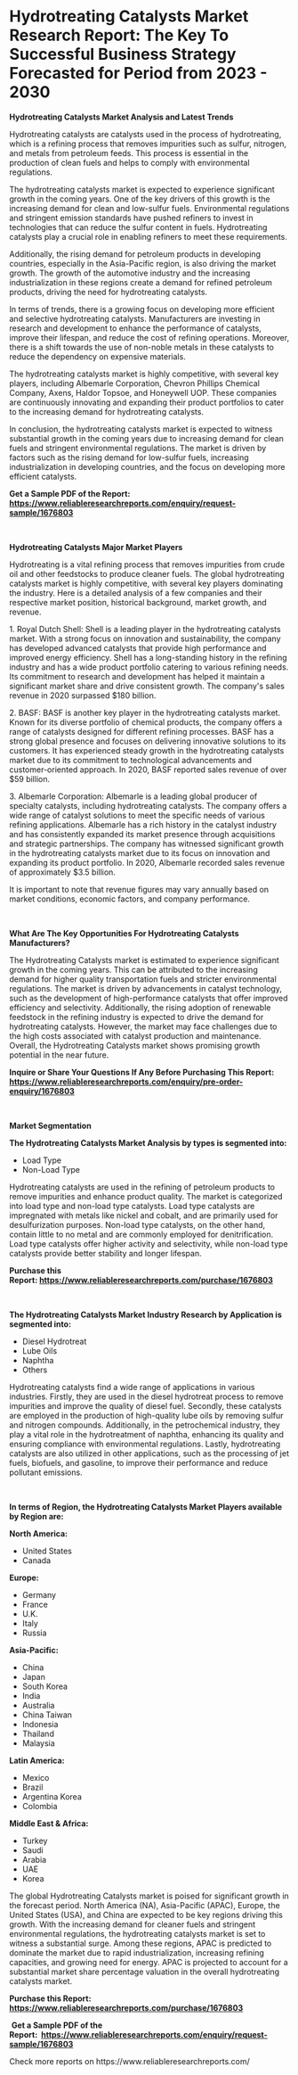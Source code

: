 <p><h1>Hydrotreating Catalysts Market Research Report: The Key To Successful Business Strategy Forecasted for Period from 2023 - 2030</h1></p><p><strong>Hydrotreating Catalysts Market Analysis and Latest Trends</strong></p>
<p><p>Hydrotreating catalysts are catalysts used in the process of hydrotreating, which is a refining process that removes impurities such as sulfur, nitrogen, and metals from petroleum feeds. This process is essential in the production of clean fuels and helps to comply with environmental regulations.</p><p>The hydrotreating catalysts market is expected to experience significant growth in the coming years. One of the key drivers of this growth is the increasing demand for clean and low-sulfur fuels. Environmental regulations and stringent emission standards have pushed refiners to invest in technologies that can reduce the sulfur content in fuels. Hydrotreating catalysts play a crucial role in enabling refiners to meet these requirements.</p><p>Additionally, the rising demand for petroleum products in developing countries, especially in the Asia-Pacific region, is also driving the market growth. The growth of the automotive industry and the increasing industrialization in these regions create a demand for refined petroleum products, driving the need for hydrotreating catalysts.</p><p>In terms of trends, there is a growing focus on developing more efficient and selective hydrotreating catalysts. Manufacturers are investing in research and development to enhance the performance of catalysts, improve their lifespan, and reduce the cost of refining operations. Moreover, there is a shift towards the use of non-noble metals in these catalysts to reduce the dependency on expensive materials.</p><p>The hydrotreating catalysts market is highly competitive, with several key players, including Albemarle Corporation, Chevron Phillips Chemical Company, Axens, Haldor Topsoe, and Honeywell UOP. These companies are continuously innovating and expanding their product portfolios to cater to the increasing demand for hydrotreating catalysts.</p><p>In conclusion, the hydrotreating catalysts market is expected to witness substantial growth in the coming years due to increasing demand for clean fuels and stringent environmental regulations. The market is driven by factors such as the rising demand for low-sulfur fuels, increasing industrialization in developing countries, and the focus on developing more efficient catalysts.</p></p>
<p><strong>Get a Sample PDF of the Report:&nbsp; <a href="https://www.reliableresearchreports.com/enquiry/request-sample/1676803">https://www.reliableresearchreports.com/enquiry/request-sample/1676803</a></strong></p>
<p>&nbsp;</p>
<p><strong>Hydrotreating Catalysts Major Market Players</strong></p>
<p><p>Hydrotreating is a vital refining process that removes impurities from crude oil and other feedstocks to produce cleaner fuels. The global hydrotreating catalysts market is highly competitive, with several key players dominating the industry. Here is a detailed analysis of a few companies and their respective market position, historical background, market growth, and revenue.</p><p>1. Royal Dutch Shell: Shell is a leading player in the hydrotreating catalysts market. With a strong focus on innovation and sustainability, the company has developed advanced catalysts that provide high performance and improved energy efficiency. Shell has a long-standing history in the refining industry and has a wide product portfolio catering to various refining needs. Its commitment to research and development has helped it maintain a significant market share and drive consistent growth. The company's sales revenue in 2020 surpassed $180 billion.</p><p>2. BASF: BASF is another key player in the hydrotreating catalysts market. Known for its diverse portfolio of chemical products, the company offers a range of catalysts designed for different refining processes. BASF has a strong global presence and focuses on delivering innovative solutions to its customers. It has experienced steady growth in the hydrotreating catalysts market due to its commitment to technological advancements and customer-oriented approach. In 2020, BASF reported sales revenue of over $59 billion.</p><p>3. Albemarle Corporation: Albemarle is a leading global producer of specialty catalysts, including hydrotreating catalysts. The company offers a wide range of catalyst solutions to meet the specific needs of various refining applications. Albemarle has a rich history in the catalyst industry and has consistently expanded its market presence through acquisitions and strategic partnerships. The company has witnessed significant growth in the hydrotreating catalysts market due to its focus on innovation and expanding its product portfolio. In 2020, Albemarle recorded sales revenue of approximately $3.5 billion.</p><p>It is important to note that revenue figures may vary annually based on market conditions, economic factors, and company performance.</p></p>
<p>&nbsp;</p>
<p><strong>What Are The Key Opportunities For Hydrotreating Catalysts Manufacturers?</strong></p>
<p><p>The Hydrotreating Catalysts market is estimated to experience significant growth in the coming years. This can be attributed to the increasing demand for higher quality transportation fuels and stricter environmental regulations. The market is driven by advancements in catalyst technology, such as the development of high-performance catalysts that offer improved efficiency and selectivity. Additionally, the rising adoption of renewable feedstock in the refining industry is expected to drive the demand for hydrotreating catalysts. However, the market may face challenges due to the high costs associated with catalyst production and maintenance. Overall, the Hydrotreating Catalysts market shows promising growth potential in the near future.</p></p>
<p><strong>Inquire or Share Your Questions If Any Before Purchasing This Report: <a href="https://www.reliableresearchreports.com/enquiry/pre-order-enquiry/1676803">https://www.reliableresearchreports.com/enquiry/pre-order-enquiry/1676803</a></strong></p>
<p>&nbsp;</p>
<p><strong>Market Segmentation</strong></p>
<p><strong>The Hydrotreating Catalysts Market Analysis by types is segmented into:</strong></p>
<p><ul><li>Load Type</li><li>Non-Load Type</li></ul></p>
<p><p>Hydrotreating catalysts are used in the refining of petroleum products to remove impurities and enhance product quality. The market is categorized into load type and non-load type catalysts. Load type catalysts are impregnated with metals like nickel and cobalt, and are primarily used for desulfurization purposes. Non-load type catalysts, on the other hand, contain little to no metal and are commonly employed for denitrification. Load type catalysts offer higher activity and selectivity, while non-load type catalysts provide better stability and longer lifespan.</p></p>
<p><strong>Purchase this Report:&nbsp;<a href="https://www.reliableresearchreports.com/purchase/1676803">https://www.reliableresearchreports.com/purchase/1676803</a></strong></p>
<p>&nbsp;</p>
<p><strong>The Hydrotreating Catalysts Market Industry Research by Application is segmented into:</strong></p>
<p><ul><li>Diesel Hydrotreat</li><li>Lube Oils</li><li>Naphtha</li><li>Others</li></ul></p>
<p><p>Hydrotreating catalysts find a wide range of applications in various industries. Firstly, they are used in the diesel hydrotreat process to remove impurities and improve the quality of diesel fuel. Secondly, these catalysts are employed in the production of high-quality lube oils by removing sulfur and nitrogen compounds. Additionally, in the petrochemical industry, they play a vital role in the hydrotreatment of naphtha, enhancing its quality and ensuring compliance with environmental regulations. Lastly, hydrotreating catalysts are also utilized in other applications, such as the processing of jet fuels, biofuels, and gasoline, to improve their performance and reduce pollutant emissions.</p></p>
<p>&nbsp;</p>
<p><strong>In terms of Region, the Hydrotreating Catalysts Market Players available by Region are:</strong></p>
<p>
    <p> <strong> North America: </strong>
        <ul>
            <li>United States</li>
            <li>Canada</li>
        </ul>
        </p> 
    <p> <strong> Europe: </strong>
        <ul>
            <li>Germany</li>
            <li>France</li>
            <li>U.K.</li>
            <li>Italy</li>
            <li>Russia</li>
        </ul>
        </p> 
    <p> <strong> Asia-Pacific: </strong>
        <ul>
            <li>China</li>
            <li>Japan</li>
            <li>South Korea</li>
            <li>India</li>
            <li>Australia</li>
            <li>China Taiwan</li>
            <li>Indonesia</li>
            <li>Thailand</li>
            <li>Malaysia</li>
        </ul>
        </p> 
    <p> <strong> Latin America: </strong>
        <ul>
            <li>Mexico</li>
            <li>Brazil</li>
            <li>Argentina Korea</li>
            <li>Colombia</li>
        </ul>
        </p> 
    <p> <strong> Middle East & Africa: </strong>
        <ul>
            <li>Turkey</li>
            <li>Saudi</li>
            <li>Arabia</li>
            <li>UAE</li>
            <li>Korea</li>
        </ul>
    </p>
    </p>
<p><p>The global Hydrotreating Catalysts market is poised for significant growth in the forecast period. North America (NA), Asia-Pacific (APAC), Europe, the United States (USA), and China are expected to be key regions driving this growth. With the increasing demand for cleaner fuels and stringent environmental regulations, the hydrotreating catalysts market is set to witness a substantial surge. Among these regions, APAC is predicted to dominate the market due to rapid industrialization, increasing refining capacities, and growing need for energy. APAC is projected to account for a substantial market share percentage valuation in the overall hydrotreating catalysts market.</p></p>
<p><strong>Purchase this Report: <a href="https://www.reliableresearchreports.com/purchase/1676803">https://www.reliableresearchreports.com/purchase/1676803</a></strong></p>
<p>&nbsp;<strong>Get a Sample PDF of the Report:&nbsp;&nbsp;<a href="https://www.reliableresearchreports.com/enquiry/request-sample/1676803">https://www.reliableresearchreports.com/enquiry/request-sample/1676803</a></strong></p>
<p><strong></strong></p>
<p>Check more reports on https://www.reliableresearchreports.com/</p>